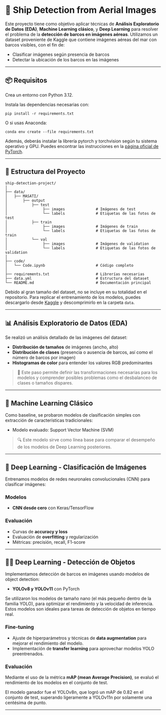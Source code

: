 # 🚢 Ship Detection from Aerial Images

Este proyecto tiene como objetivo aplicar técnicas de **Análisis Exploratorio de Datos (EDA)**, **Machine Learning clásico**, y **Deep Learning** para resolver el problema de la **detección de barcos en imágenes aéreas**. Utilizamos un dataset proveniente de Kaggle que contiene imágenes aéreas del mar con barcos visibles, con el fin de:

- Clasificar imágenes según presencia de barcos  
- Detectar la ubicación de los barcos en las imágenes   

---

## 📦 Requisitos

Crea un entorno con Python 3.12.

Instala las dependencias necesarias con:

```
pip install -r requirements.txt
```

O si usas Anaconda:

```
conda env create --file requirements.txt
```

Además, deberás instalar la librería pytorch y torchvision según tu sistema operativo y GPU. Puedes encontrar las instrucciones en la [página oficial de PyTorch](https://pytorch.org/get-started/locally/).

---

## 📁 Estructura del Proyecto

```
ship-detection-project/
│
├── data/                         
│   ├── MASATI/                      
│       ├── output
│           ├── test
│                ├── images              # Imágenes de test
│                └── labels              # Etiquetas de las fotos de test
│           ├── train
│                ├── images              # Imágenes de train
│                └── labels              # Etiquetas de las fotos de train
│           └── val             
│                ├── images              # Imágenes de validation
│                └── labels              # Etiquetas de las fotos de validation
│
├── code/                   
│   └── Code.ipynb                       # Código completo
│
├── requirements.txt                     # Librerías necesarias
├── data.yml                             # Estructura del dataset
└── README.md                            # Documentación principal
```

Debido al gran tamaño del dataset, no se incluye en su totalidad en el repositorio. Para replicar el entrenamiento de los modelos, puedes descargarlo desde [Kaggle](https://www.kaggle.com/datasets/louisaberdeen/masati-v2/data) y descomprimirlo en la carpeta `data`.

---

## 📊 Análisis Exploratorio de Datos (EDA)

Se realizó un análisis detallado de las imágenes del dataset:

- **Distribución de tamaños** de imágenes (ancho, alto)  
- **Distribución de clases** (presencia o ausencia de barcos, así como el número de barcos por imagen)  
- **Histogramas de color** para entender los valores RGB predominantes

> 📌 Este paso permite definir las transformaciones necesarias para los modelos y comprender posibles problemas como el desbalanceo de clases o tamaños dispares.

---

## 🤖 Machine Learning Clásico

Como baseline, se probaron modelos de clasificación simples con extracción de características tradicionales:
  
- Modelo evaluado: Support Vector Machine (SVM)  

> 🔍 Este modelo sirve como línea base para comparar el desempeño de los modelos de Deep Learning posteriores.

---

## 🧠 Deep Learning - Clasificación de Imágenes

Entrenamos modelos de redes neuronales convolucionales (CNN) para clasificar imágenes:

### Modelos

- **CNN desde cero** con Keras/TensorFlow

### Evaluación

- Curvas de **accuracy y loss**  
- Evaluación de **overfitting** y regularización  
- Métricas: precisión, recall, F1-score  

---

## 🕵️‍♀️ Deep Learning - Detección de Objetos

Implementamos detección de barcos en imágenes usando modelos de object detection:

- **YOLOv8 y YOLOv11** con PyTorch

Se utilizaron los modelos de tamaño nano (el más pequeño dentro de la familia YOLO), para optimizar el rendimiento y la velocidad de inferencia. Estos modelos son ideales para tareas de detección de objetos en tiempo real.

### Fine-tuning

- Ajuste de hiperparámetros y técnicas de **data augmentation** para mejorar el rendimiento del modelo.
- Implementación de **transfer learning** para aprovechar modelos YOLO preentrenados.

### Evaluación

Mediante el uso de la métrica **mAP (mean Average Precision)**, se evaluó el rendimiento de los modelos en el conjunto de test. 

El modelo ganador fue el YOLOv8n, que logró un mAP de 0.82 en el conjunto de test, superando ligeramente a YOLOv11n por solamente una centésima de punto.

---

